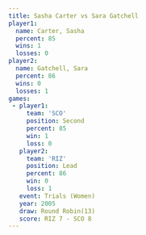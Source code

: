 ```yaml
---
title: Sasha Carter vs Sara Gatchell
player1:              
  name: Carter, Sasha 
  percent: 85         
  wins: 1             
  losses: 0           
player2:              
  name: Gatchell, Sara
  percent: 86         
  wins: 0             
  losses: 1           
games:
 - player1:          
     team: 'SCO'     
     position: Second
     percent: 85     
     win: 1          
     loss: 0         
   player2:        
     team: 'RIZ'   
     position: Lead
     percent: 86   
     win: 0        
     loss: 1       
   event: Trials (Women)
   year: 2005           
   draw: Round Robin(13)
   score: RIZ 7 - SCO 8 
---
```

